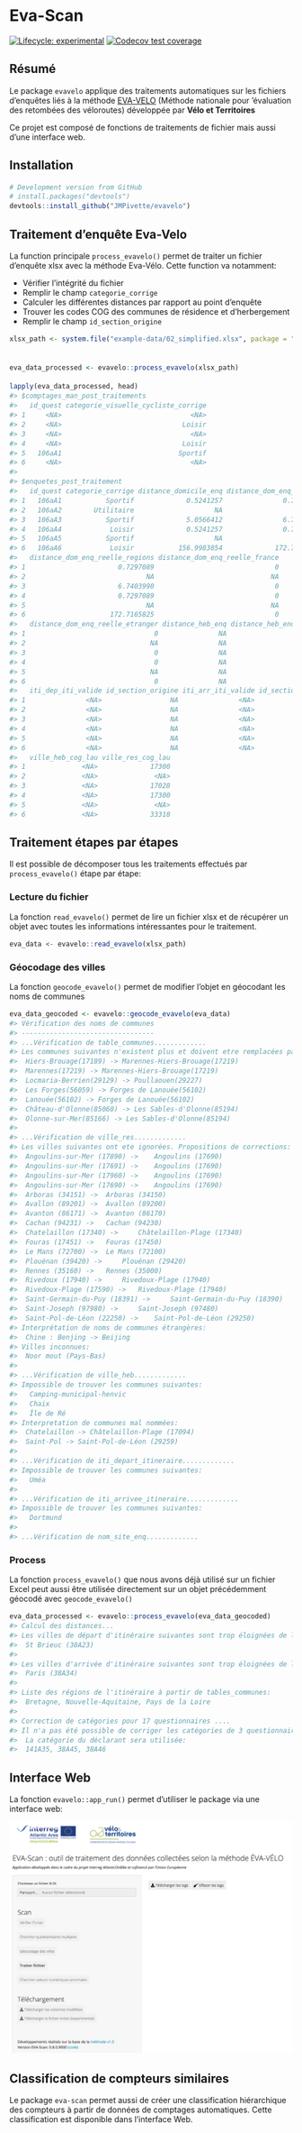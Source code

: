 
<!-- README.md is generated from README.Rmd. Please edit that file -->

# Eva-Scan

<!-- badges: start -->

[![Lifecycle:
experimental](https://img.shields.io/badge/lifecycle-experimental-orange.svg)](https://www.tidyverse.org/lifecycle/#experimental)
[![Codecov test
coverage](https://codecov.io/gh/JMPivette/evavelo/branch/master/graph/badge.svg)](https://codecov.io/gh/JMPivette/evavelo?branch=master)

<!-- badges: end -->

## Résumé

Le package `evavelo` applique des traitements automatiques sur les
fichiers d’enquêtes liés à la méthode
[EVA-VELO](https://www.velo-territoires.org/ressources/categorie/publication-reference/?resource-id=18202#resource-eva-velo)
(Méthode nationale pour ’évaluation des retombées des véloroutes)
développée par **Vélo et Territoires**

Ce projet est composé de fonctions de traitements de fichier mais aussi
d’une interface web.

## Installation

``` r
# Development version from GitHub
# install.packages("devtools")
devtools::install_github("JMPivette/evavelo")
```

## Traitement d’enquête Eva-Velo

La function principale `process_evavelo()` permet de traiter un fichier
d’enquête xlsx avec la méthode Eva-Vélo. Cette function va notamment:

-   Vérifier l’intégrité du fichier
-   Remplir le champ `categorie_corrige`
-   Calculer les différentes distances par rapport au point d’enquête
-   Trouver les codes COG des communes de résidence et d’herbergement
-   Remplir le champ `id_section_origine`

``` r
xlsx_path <- system.file("example-data/02_simplified.xlsx", package = "evavelo")


eva_data_processed <- evavelo::process_evavelo(xlsx_path)

lapply(eva_data_processed, head)
#> $comptages_man_post_traitements
#>   id_quest categorie_visuelle_cycliste_corrige
#> 1     <NA>                                <NA>
#> 2     <NA>                              Loisir
#> 3     <NA>                                <NA>
#> 4     <NA>                              Loisir
#> 5   106aA1                             Sportif
#> 6     <NA>                                <NA>
#> 
#> $enquetes_post_traitement
#>   id_quest categorie_corrige distance_domicile_enq distance_dom_enq_reelle
#> 1   106aA1           Sportif             0.5241257               0.7297089
#> 2   106aA2        Utilitaire                    NA                      NA
#> 3   106aA3           Sportif             5.0566412               6.7403990
#> 4   106aA4            Loisir             0.5241257               0.7297089
#> 5   106aA5           Sportif                    NA                      NA
#> 6   106aA6            Loisir           156.9983854             172.7165825
#>   distance_dom_enq_reelle_regions distance_dom_enq_reelle_france
#> 1                       0.7297089                              0
#> 2                              NA                             NA
#> 3                       6.7403990                              0
#> 4                       0.7297089                              0
#> 5                              NA                             NA
#> 6                     172.7165825                              0
#>   distance_dom_enq_reelle_etranger distance_heb_enq distance_heb_enq_reelle
#> 1                                0               NA                      NA
#> 2                               NA               NA                      NA
#> 3                                0               NA                      NA
#> 4                                0               NA                      NA
#> 5                               NA               NA                      NA
#> 6                                0               NA                      NA
#>   iti_dep_iti_valide id_section_origine iti_arr_iti_valide id_section_dest
#> 1               <NA>                 NA               <NA>              NA
#> 2               <NA>                 NA               <NA>              NA
#> 3               <NA>                 NA               <NA>              NA
#> 4               <NA>                 NA               <NA>              NA
#> 5               <NA>                 NA               <NA>              NA
#> 6               <NA>                 NA               <NA>              NA
#>   ville_heb_cog_lau ville_res_cog_lau
#> 1              <NA>             17300
#> 2              <NA>              <NA>
#> 3              <NA>             17028
#> 4              <NA>             17300
#> 5              <NA>              <NA>
#> 6              <NA>             33318
```

## Traitement étapes par étapes

Il est possible de décomposer tous les traitements effectués par
`process_evavelo()` étape par étape:

### Lecture du fichier

La fonction `read_evavelo()` permet de lire un fichier xlsx et de
récupérer un objet avec toutes les informations intéressantes pour le
traitement.

``` r
eva_data <- evavelo::read_evavelo(xlsx_path)
```

### Géocodage des villes

La fonction `geocode_evavelo()` permet de modifier l’objet en géocodant
les noms de communes

``` r
eva_data_geocoded <- evavelo::geocode_evavelo(eva_data)
#> Vérification des noms de communes
#> ---------------------------------
#> ...Vérification de table_communes.............
#> Les communes suivantes n'existent plus et doivent etre remplacées par les communes nouvelles:
#>  Hiers-Brouage(17189) -> Marennes-Hiers-Brouage(17219)
#>  Marennes(17219) -> Marennes-Hiers-Brouage(17219)
#>  Locmaria-Berrien(29129) -> Poullaouen(29227)
#>  Les Forges(56059) -> Forges de Lanouée(56102)
#>  Lanouée(56102) -> Forges de Lanouée(56102)
#>  Château-d'Olonne(85060) -> Les Sables-d'Olonne(85194)
#>  Olonne-sur-Mer(85166) -> Les Sables-d'Olonne(85194)
#> 
#> ...Vérification de ville_res.............
#> Les villes suivantes ont ete ignorées. Propositions de corrections:
#>  Angoulins-sur-Mer (17890) ->    Angoulins (17690)
#>  Angoulins-sur-Mer (17691) ->    Angoulins (17690)
#>  Angoulins-sur-Mer (17960) ->    Angoulins (17690)
#>  Angoulins-sur-Mer (17690) ->    Angoulins (17690)
#>  Arboras (34151) ->  Arboras (34150)
#>  Avallon (89201) ->  Avallon (89200)
#>  Avanton (86171) ->  Avanton (86170)
#>  Cachan (94231) ->   Cachan (94230)
#>  Chatelaillon (17340) ->     Châtelaillon-Plage (17340)
#>  Fouras (17451) ->   Fouras (17450)
#>  Le Mans (72700) ->  Le Mans (72100)
#>  Plouénan (39420) ->     Plouénan (29420)
#>  Rennes (35160) ->   Rennes (35000)
#>  Rivedoux (17940) ->     Rivedoux-Plage (17940)
#>  Rivedoux-Plage (17590) ->   Rivedoux-Plage (17940)
#>  Saint-Germain-du-Puy (18391) ->     Saint-Germain-du-Puy (18390)
#>  Saint-Joseph (97980) ->     Saint-Joseph (97480)
#>  Saint-Pol-de-Léon (22250) ->    Saint-Pol-de-Léon (29250)
#> Interprétation de noms de communes étrangères:
#>  Chine : Benjing -> Beijing
#> Villes inconnues:
#>  Noor mout (Pays-Bas)
#> 
#> ...Vérification de ville_heb.............
#> Impossible de trouver les communes suivantes:
#>   Camping-municipal-henvic
#>   Chaix
#>   Île de Ré
#> Interpretation de communes mal nommées:
#>  Chatelaillon -> Châtelaillon-Plage (17094) 
#>  Saint-Pol -> Saint-Pol-de-Léon (29259)
#> 
#> ...Vérification de iti_depart_itineraire.............
#> Impossible de trouver les communes suivantes:
#>   Uméa
#> 
#> ...Vérification de iti_arrivee_itineraire.............
#> Impossible de trouver les communes suivantes:
#>   Dortmund
#> 
#> ...Vérification de nom_site_enq.............
```

### Process

La fonction `process_evavelo()` que nous avons déjà utilisé sur un
fichier Excel peut aussi être utilisée directement sur un objet
précédemment géocodé avec `geocode_evavelo()`

``` r
eva_data_processed <- evavelo::process_evavelo(eva_data_geocoded)
#> Calcul des distances...
#> Les villes de départ d'itinéraire suivantes sont trop éloignées de l'itinéraire (>30km):
#>  St Brieuc (38A23)
#>  
#> Les villes d'arrivée d'itinéraire suivantes sont trop éloignées de l'itinéraire (>30km):
#>  Paris (38A34)
#>  
#> Liste des régions de l'itinéraire à partir de tables_communes:
#>  Bretagne, Nouvelle-Aquitaine, Pays de la Loire
#> 
#> Correction de catégories pour 17 questionnaires ....
#> Il n'a pas été possible de corriger les catégories de 3 questionnaire(s).
#>  La catégorie du déclarant sera utilisée:
#>  141A35, 38A45, 38A46
```

## Interface Web

La fonction `evavelo::app_run()` permet d’utiliser le package via une
interface web:

![UI Screenshot](man/figures/eva-scan-ui.png?raw=true "Title")

## Classification de compteurs similaires

Le package `eva-scan` permet aussi de créer une classification
hiérarchique des compteurs à partir de données de comptages
automatiques. Cette classification est disponible dans l’interface Web.
